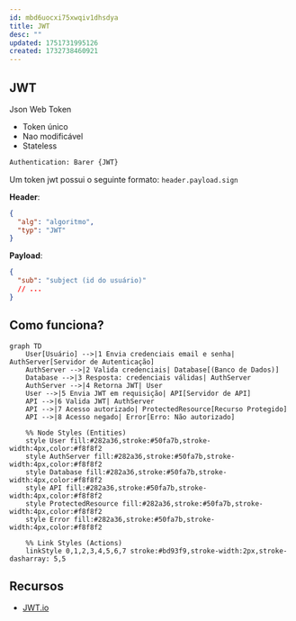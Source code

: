 ```yaml
---
id: mbd6uocxi75xwqiv1dhsdya
title: JWT
desc: ""
updated: 1751731995126
created: 1732738460921
---
```


## JWT

Json Web Token

- Token único
- Nao modificável
- Stateless

```sh
Authentication: Barer {JWT}
```

Um token jwt possui o seguinte formato: `header.payload.sign`

**Header**:

```json
{
  "alg": "algoritmo",
  "typ": "JWT"
}
```

**Payload**:

```json
{
  "sub": "subject (id do usuário)"
  // ...
}
```

## Como funciona?

```mermaid
graph TD
    User[Usuário] -->|1 Envia credenciais email e senha| AuthServer[Servidor de Autenticação]
    AuthServer -->|2 Valida credenciais| Database[(Banco de Dados)]
    Database -->|3 Resposta: credenciais válidas| AuthServer
    AuthServer -->|4 Retorna JWT| User
    User -->|5 Envia JWT em requisição| API[Servidor de API]
    API -->|6 Valida JWT| AuthServer
    API -->|7 Acesso autorizado| ProtectedResource[Recurso Protegido]
    API -->|8 Acesso negado| Error[Erro: Não autorizado]

    %% Node Styles (Entities)
    style User fill:#282a36,stroke:#50fa7b,stroke-width:4px,color:#f8f8f2
    style AuthServer fill:#282a36,stroke:#50fa7b,stroke-width:4px,color:#f8f8f2
    style Database fill:#282a36,stroke:#50fa7b,stroke-width:4px,color:#f8f8f2
    style API fill:#282a36,stroke:#50fa7b,stroke-width:4px,color:#f8f8f2
    style ProtectedResource fill:#282a36,stroke:#50fa7b,stroke-width:4px,color:#f8f8f2
    style Error fill:#282a36,stroke:#50fa7b,stroke-width:4px,color:#f8f8f2

    %% Link Styles (Actions)
    linkStyle 0,1,2,3,4,5,6,7 stroke:#bd93f9,stroke-width:2px,stroke-dasharray: 5,5

```

## Recursos

- [JWT.io](https://jwt.io/)

